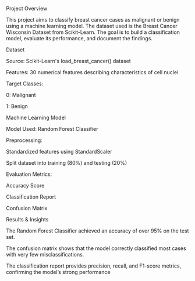 Project Overview

This project aims to classify breast cancer cases as malignant or benign using a machine learning model. The dataset used is the Breast Cancer Wisconsin Dataset from Scikit-Learn. The goal is to build a classification model, evaluate its performance, and document the findings.

Dataset


Source: Scikit-Learn's load_breast_cancer() dataset

Features: 30 numerical features describing characteristics of cell nuclei

Target Classes:

0: Malignant

1: Benign


Machine Learning Model


Model Used: Random Forest Classifier

Preprocessing:

Standardized features using StandardScaler

Split dataset into training (80%) and testing (20%)

Evaluation Metrics:

Accuracy Score

Classification Report

Confusion Matrix



Results & Insights

The Random Forest Classifier achieved an accuracy of over 95% on the test set.

The confusion matrix shows that the model correctly classified most cases with very few misclassifications.

The classification report provides precision, recall, and F1-score metrics, confirming the model’s strong performance


